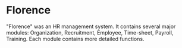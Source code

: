 # Florence
"Florence" was an HR management system. It contains several major modules: Organization, Recruitment, Employee, Time-sheet, Payroll, Training. Each module contains more detailed functions.

